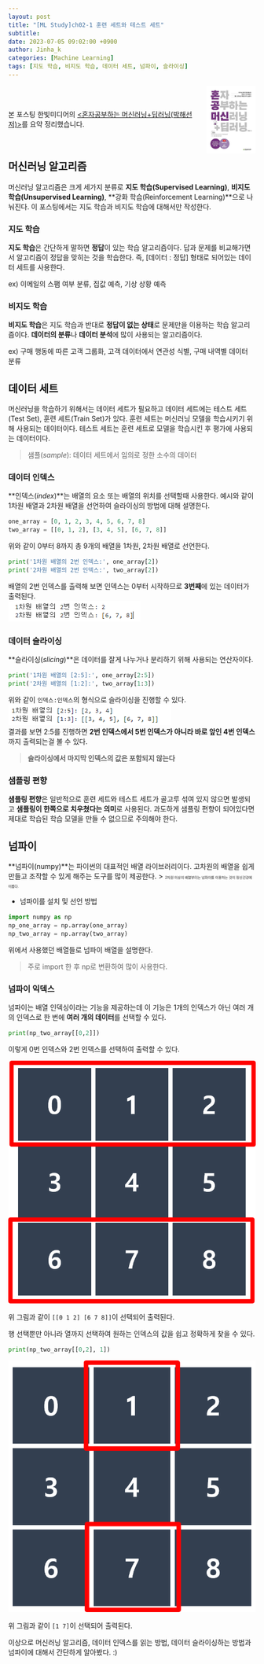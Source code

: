 ```yaml
---
layout: post
title: "[ML Study]ch02-1 훈련 세트와 테스트 세트"
subtitle: 
date: 2023-07-05 09:02:00 +0900
author: Jinha_k
categories: [Machine Learning]
tags: [지도 학습, 비지도 학습, 데이터 세트, 넘파이, 슬라이싱]
---
```

<body>
    <img
    src="/assets/images/post/book_banner.jpg"
    align="right"
    width="20%"
    height="27.2%"
    />
    <br><br>
    <p>본 포스팅 한빛미디어의 <a href="https://product.kyobobook.co.kr/detail/S000001810330"><혼자공부하는 머신러닝+딥러닝(박해선 저)></a>를 요약 정리했습니다.</p>
</body>
<br>

## 머신러닝 알고리즘
머신러닝 알고리즘은 크게 세가지 분류로 **지도 학습(Supervised Learning)**, **비지도 학습(Unsupervised Learning)**, **강화 학습(Reinforcement Learning)**으로 나눠진다. 이 포스팅에서는 지도 학습과 비지도 학습에 대해서만 작성한다.

### 지도 학습
**지도 학습**은 간단하게 말하면 **정답**이 있는 학습 알고리즘이다. 답과 문제를 비교해가면서 알고리즘이 정답을 맞히는 것을 학습한다.
즉, [데이터 : 정답] 형태로 되어있는 데이터 세트를 사용한다.

ex) 이메일의 스팸 여부 분류, 집값 예측, 기상 상황 예측

### 비지도 학습
**비지도 학습**은 지도 학습과 반대로 **정답이 없는 상태**로 문제만을 이용하는 학습 알고리즘이다. **데이터의 분류**나 **데이터 분석**에 많이 사용되는 알고리즘이다.

ex) 구매 행동에 따른 고객 그룹화, 고객 데이터에서 연관성 식별, 구매 내역별 데이터 분류

## 데이터 세트
머신러닝을 학습하기 위해서는 데이터 세트가 필요하고 데이터 세트에는 테스트 세트(Test Set), 훈련 세트(Train Set)가 있다.
훈련 세트는 머신러닝 모델을 학습시키기 위해 사용되는 데이터이다. 테스트 세트는 훈련 세트로 모델을 학습시킨 후 평가에 사용되는 데이터이다.
> 샘플(*sample*): 데이터 세트에서 임의로 정한 소수의 데이터

### 데이터 인덱스
**인덱스(*index*)**는 배열의 요소 또는 배열의 위치를 선택할때 사용한다.
예시와 같이 1차원 배열과 2차원 배열을 선언하여 슬라이싱의 방법에 대해 설명한다.
```python
one_array = [0, 1, 2, 3, 4, 5, 6, 7, 8]
two_array = [[0, 1, 2], [3, 4, 5], [6, 7, 8]]
```
위와 같이 0부터 8까지 총 9개의 배열을 1차원, 2차원 배열로 선언한다.
```python
print('1차원 배열의 2번 인덱스:', one_array[2])
print('2차원 배열의 2번 인덱스:', two_array[2])
```
배열의 2번 인덱스를 출력해 보면 인덱스는 0부터 시작하므로 **3번째**에 있는 데이터가 출력된다.<br>
![(2-1)-1 배열 출력결과](/assets/images/post/2023-07-06_[2-1]/(2-1)-1_배열_출력결과.PNG)

### 데이터 슬라이싱
**슬라이싱(*slicing*)**은 데이터를 잘게 나누거나 분리하기 위해 사용되는 연산자이다.
```python
print('1차원 배열의 [2:5]:', one_array[2:5])
print('2차원 배열의 [1:2]:', two_array[1:3])
```
위와 같이 `인덱스:인덱스`의 형식으로 슬라이싱을 진행할 수 있다.<br>
![(2-1)-2 슬라이싱 출력결과](/assets/images/post/2023-07-06_[2-1]/(2-1)-2_슬라이싱_출력결과.PNG)<br>
결과를 보면 2:5를 진행하면 **2번 인덱스에서 5번 인덱스가 아니라 바로 앞인 4번 인덱스**까지 출력되는걸 볼 수 있다. 
> **슬라이싱에서 마지막 인덱스의 값은 포함되지 않는다**

### 샘플링 편향
**샘플링 편향**은 일반적으로 훈련 세트와 테스트 세트가 골고루 섞여 있지 않으면 발생되고 **샘플링이 한쪽으로 치우쳤다는 의미**로 사용된다.
과도하게 샘플링 편향이 되어있다면 제대로 학습된 학습 모델을 만들 수 없으므로 주의해야 한다.

## 넘파이
**넘파이(numpy)**는 파이썬의 대표적인 배열 라이브러리이다. 고차원의 배열을 쉽게 만들고 조작할 수 있게 해주는 도구를 많이 제공한다. 
    > <span style="font-size:50%">2차원 이상의 배열부터는 넘파이를 이용하는 것이 정신건강에 이롭다.</span>

- 넘파이를 설치 및 선언 방법
```python
import numpy as np
np_one_array = np.array(one_array)
np_two_array = np.array(two_array)
```
위에서 사용했던 배열들로 넘파이 배열을 설명한다. 

> 주로 import 한 후 np로 변환하여 많이 사용한다.

### 넘파이 익덱스
넘파이는 배열 인덱싱이라는 기능을 제공하는데 이 기능은 1개의 인덱스가 아닌 여러 개의 인덱스로 한 번에 **여러 개의 데이터**를 선택할 수 있다.
```python
print(np_two_array[[0,2]])
```
이렇게 0번 인덱스와 2번 인덱스를 선택하여 출력할 수 있다.<br>

![(2-1)-3 numpy 배열 출력결과](/assets/images/post/2023-07-06_[2-1]/(2-1)-3_numpy%EB%B0%B0%EC%97%B4_%EC%84%A4%EB%AA%85.png)

위 그림과 같이 `[[0 1 2] [6 7 8]]`이 선택되어 출력된다.

행 선택뿐만 아니라 열까지 선택하여 원하는 인덱스의 값을 쉽고 정확하게 찾을 수 있다.
```python
print(np_two_array[[0,2], 1])
```

![(2-1)-4 numpy 배열 출력결과2](/assets/images/post/2023-07-06_[2-1]/(2-1)-4_numpy%EB%B0%B0%EC%97%B4_%EC%84%A4%EB%AA%852.png)<br>

위 그림과 같이 `[1 7]`이 선택되어 출력된다.

이상으로 머신러닝 알고리즘, 데이터 인덱스를 읽는 방법, 데이터 슬라이싱하는 방법과 넘파이에 대해서 간단하게 알아봤다. :) 